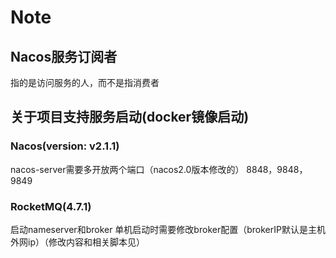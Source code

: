 # Note
## Nacos服务订阅者
指的是访问服务的人，而不是指消费者

## 关于项目支持服务启动(docker镜像启动)
### Nacos(version: v2.1.1)
nacos-server需要多开放两个端口（nacos2.0版本修改的）
8848，9848，9849
### RocketMQ(4.7.1)
启动nameserver和broker
单机启动时需要修改broker配置（brokerIP默认是主机外网ip）（修改内容和相关脚本见）